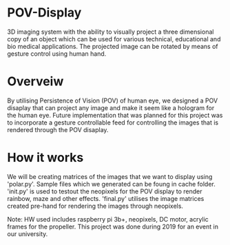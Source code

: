 # POV-Display
3D imaging system with the ability to visually project a three dimensional copy of an object which can be used for various technical, educational and bio medical applications. The projected image can be rotated by means of gesture control using human hand.

# Overveiw
By utilising Persistence of Vision (POV) of human eye, we designed a POV disaplay that can project any image and make it seem like a hologram for the human eye. Future implementation that was planned for this project was to incorporate a gesture controllable feed for controlling the images that is rendered through the POV disaplay.

# How it works
We will be creating matrices of the images that we want to display using 'polar.py'. Sample files which we generated can be foung in cache folder.
'init.py' is used to testout the neopixels for the POV display to render rainbow, maze and other effects.
'final.py' utilises the image matrices created pre-hand for rendering the images through neopixels.

Note: HW used includes raspberry pi 3b+, neopixels, DC motor, acrylic frames for the propeller. This project was done during 2019 for an event in our university.
